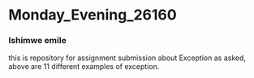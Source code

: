 # Monday_Evening_26160
### <p>Ishimwe emile</p>
this is repository for assignment submission about Exception as asked, above are 11 different examples of exception.
 

